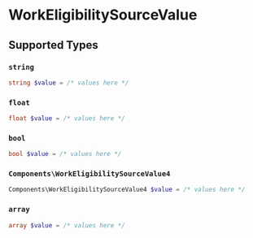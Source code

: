 # WorkEligibilitySourceValue


## Supported Types

### `string`

```php
string $value = /* values here */
```

### `float`

```php
float $value = /* values here */
```

### `bool`

```php
bool $value = /* values here */
```

### `Components\WorkEligibilitySourceValue4`

```php
Components\WorkEligibilitySourceValue4 $value = /* values here */
```

### `array`

```php
array $value = /* values here */
```

